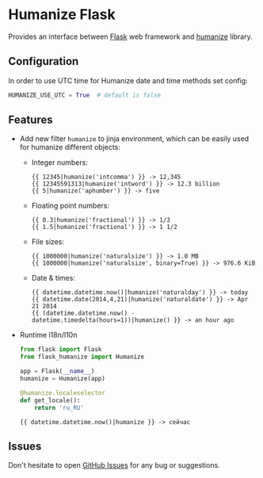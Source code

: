 # Humanize Flask

Provides an interface between [Flask](http://flask.pocoo.org/) web framework
and [humanize](https://github.com/jmoiron/humanize) library.

## Configuration

In order to use UTC time for Humanize date and time methods set config:

```python
HUMANIZE_USE_UTC = True  # default is false
```

## Features

- Add new filter `humanize` to jinja environment, which can be easily used for
  humanize different objects:

    + Integer numbers:

      ```jinja
      {{ 12345|humanize('intcomma') }} -> 12,345
      {{ 12345591313|humanize('intword') }} -> 12.3 billion
      {{ 5|humanize('aphumber') }} -> five
      ```

    + Floating point numbers:

      ```jinja
      {{ 0.3|humanize('fractional') }} -> 1/3
      {{ 1.5|humanize('fractional') }} -> 1 1/2
      ```

    + File sizes:

      ```jinja
      {{ 1000000|humanize('naturalsize') }} -> 1.0 MB
      {{ 1000000|humanize('naturalsize', binary=True) }} -> 976.6 KiB
      ```

    + Date & times:

      ```jinja
      {{ datetime.datetime.now()|humanize('naturalday') }} -> today
      {{ datetime.date(2014,4,21)|humanize('naturaldate') }} -> Apr 21 2014
      {{ (datetime.datetime.now() - datetime.timedelta(hours=1))|humanize() }} -> an hour ago
      ```

- Runtime i18n/l10n

    ```python
    from flask import Flask
    from flask_humanize import Humanize
    
    app = Flask(__name__)
    humanize = Humanize(app)
    
    @humanize.localeselector
    def get_locale():
        return 'ru_RU'
    ```

    ```jinja
    {{ datetime.datetime.now()|humanize }} -> сейчас
    ```

## Issues

Don't hesitate to open [GitHub Issues](https://github.com/vitalk/flask-humanize/issues) for any bug or suggestions.
